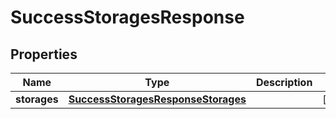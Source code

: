 
# SuccessStoragesResponse

## Properties
Name | Type | Description | Notes
------------ | ------------- | ------------- | -------------
**storages** | [**SuccessStoragesResponseStorages**](SuccessStoragesResponseStorages.md) |  |  [optional]



